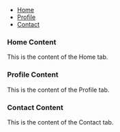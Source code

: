<head>
<link href="https://cdn.jsdelivr.net/npm/bootstrap@5.3.3/dist/css/bootstrap.min.css" rel="stylesheet" integrity="sha384-QWTKZyjpPEjISv5WaRU9OFeRpok6YctnYmDr5pNlyT2bRjXh0JMhjY6hW+ALEwIH" crossorigin="anonymous">
</head>

<body>
  <div class="container mt-5">
    <!-- Nav tabs -->
    <ul class="nav nav-tabs" id="myTab" role="tablist">
      <li class="nav-item">
        <a class="nav-link active" id="home-tab" data-toggle="tab" href="#home" role="tab" aria-controls="home" aria-selected="true">Home</a>
      </li>
      <li class="nav-item">
        <a class="nav-link" id="profile-tab" data-toggle="tab" href="#profile" role="tab" aria-controls="profile" aria-selected="false">Profile</a>
      </li>
      <li class="nav-item">
        <a class="nav-link" id="contact-tab" data-toggle="tab" href="#contact" role="tab" aria-controls="contact" aria-selected="false">Contact</a>
      </li>
    </ul>
    <!-- Tab panes -->
    <div class="tab-content mt-3">
      <div class="tab-pane fade show active" id="home" role="tabpanel" aria-labelledby="home-tab">
        <h3>Home Content</h3>
        <p>This is the content of the Home tab.</p>
      </div>
      <div class="tab-pane fade" id="profile" role="tabpanel" aria-labelledby="profile-tab">
        <h3>Profile Content</h3>
        <p>This is the content of the Profile tab.</p>
      </div>
      <div class="tab-pane fade" id="contact" role="tabpanel" aria-labelledby="contact-tab">
        <h3>Contact Content</h3>
        <p>This is the content of the Contact tab.</p>
      </div>
    </div>
  </div>
</body>

<script src="https://cdn.jsdelivr.net/npm/bootstrap@5.3.3/dist/js/bootstrap.bundle.min.js" integrity="sha384-YvpcrYf0tY3lHB60NNkmXc5s9fDVZLESaAA55NDzOxhy9GkcIdslK1eN7N6jIeHz" crossorigin="anonymous"></script>
